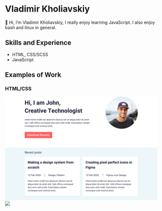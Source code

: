 # Vladimir Kholiavskiy

👋 Hi, I’m Vladimir Kholiavskiy, I really enjoy learning JavaScript. I also enjoy bash and linux in general.

## Skills and Experience

- HTML, CSS/SCSS
- JavaScript

## Examples of Work

### HTML/CSS

[<img src="/img/pr-1.jpg">](https://vohol.github.io/i-am-John/)
[<img src="/img/pr-2.jpg">](https://vohol.github.io/cloudbudget/)
